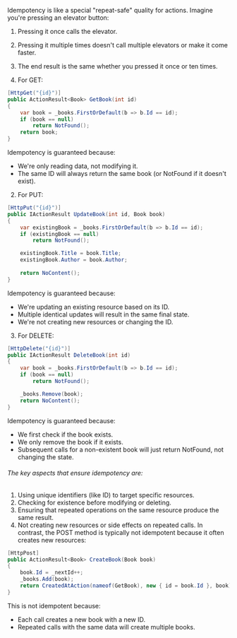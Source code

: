 Idempotency is like a special "repeat-safe" quality for actions. Imagine you're pressing an elevator button:
1. Pressing it once calls the elevator.
2. Pressing it multiple times doesn't call multiple elevators or make it come faster.
3. The end result is the same whether you pressed it once or ten times.

1. For GET:
```csharp
[HttpGet("{id}")]
public ActionResult<Book> GetBook(int id)
{
    var book = _books.FirstOrDefault(b => b.Id == id);
    if (book == null)
        return NotFound();
    return book;
}
```
Idempotency is guaranteed because:
- We're only reading data, not modifying it.
- The same ID will always return the same book (or NotFound if it doesn't exist).
2. For PUT:
```csharp
[HttpPut("{id}")]
public IActionResult UpdateBook(int id, Book book)
{
    var existingBook = _books.FirstOrDefault(b => b.Id == id);
    if (existingBook == null)
        return NotFound();

    existingBook.Title = book.Title;
    existingBook.Author = book.Author;
    
    return NoContent();
}
```
Idempotency is guaranteed because:
- We're updating an existing resource based on its ID.
- Multiple identical updates will result in the same final state.
- We're not creating new resources or changing the ID.
3. For DELETE:
```csharp
[HttpDelete("{id}")]
public IActionResult DeleteBook(int id)
{
    var book = _books.FirstOrDefault(b => b.Id == id);
    if (book == null)
        return NotFound();

    _books.Remove(book);
    return NoContent();
}
```
Idempotency is guaranteed because:
- We first check if the book exists.
- We only remove the book if it exists.
- Subsequent calls for a non-existent book will just return NotFound, not changing the state.
###### The key aspects that ensure idempotency are:
1. Using unique identifiers (like ID) to target specific resources.
2. Checking for existence before modifying or deleting.
3. Ensuring that repeated operations on the same resource produce the same result.
4. Not creating new resources or side effects on repeated calls.
In contrast, the POST method is typically not idempotent because it often creates new resources:

```csharp
[HttpPost]
public ActionResult<Book> CreateBook(Book book)
{
    book.Id = _nextId++;
    _books.Add(book);
    return CreatedAtAction(nameof(GetBook), new { id = book.Id }, book);
}
```
This is not idempotent because:
- Each call creates a new book with a new ID.
- Repeated calls with the same data will create multiple books.